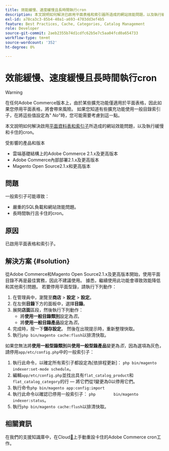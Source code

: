```yaml
---
title: 效能緩慢、速度緩慢且長時間執行cron
description: 本文說明如何解決已啟用平面表格和索引器所造成的網站效能問題，以及執行緩慢和卡住的cron。
exl-id: a78ca3c3-85b4-40a1-a693-4703dd3ef4b5
feature: Best Practices, Cache, Categories, Catalog Management
role: Developer
source-git-commit: 2aeb2355b74d1cdfc62b5e7c5aa04fcd0a654733
workflow-type: tm+mt
source-wordcount: '352'
ht-degree: 0%

---
```


# 效能緩慢、速度緩慢且長時間執行cron

>[!WARNING]
>
>在任何Adobe Commerce版本上，由於某些擴充功能僅適用於平面表格，因此如果您停用平面表格，將會帶來風險。 如果您知道有些擴充功能使用一般目錄索引子，在將這些值設定為&quot; *No*&quot;時，您可能需要考慮到這一點。

本文說明如何解決啟用[平面資料表和索引子](https://experienceleague.adobe.com/zh-hant/docs/commerce-admin/catalog/catalog/catalog-flat)所造成的網站效能問題，以及執行緩慢和卡住的cron。

受影響的產品和版本

* 雲端基礎結構上的Adobe Commerce 2.1.x及更高版本
* Adobe Commerce內部部署2.1.x及更高版本
* Magento Open Source2.1.x和更高版本

## 問題

一般索引子可能導致：

* 嚴重的SQL負載和網站效能問題。
* 長時間執行且卡住的cron。

## 原因

已啟用平面表格和索引子。

## 解決方案 {#solution}

從Adobe Commerce和Magento Open Source2.1.x及更高版本開始，使用平面目錄不再是最佳實務，因此不建議使用。 據悉，繼續使用此功能會導致效能降低和其他索引問題。 若要停用平面型錄，請執行下列動作：

1. 在管理員中，瀏覽至&#x200B;**商店** > **設定** > **設定**。
1. 在左側&#x200B;**目錄**&#x200B;下方的面板中，選擇&#x200B;**目錄**。
1. 展開&#x200B;**店面**&#x200B;區段，然後執行下列動作：
   * 將&#x200B;**使用一般目錄類別**&#x200B;設定為&#x200B;*否*。
   * 將&#x200B;**使用一般目錄產品**&#x200B;設定為&#x200B;*否*。
1. 完成時，按一下&#x200B;**儲存設定**。 然後在出現提示時，重新整理快取。
1. 執行`php bin/magento cache:flush`以排清快取。

如果您無法將&#x200B;**使用一般型錄類別**&#x200B;與&#x200B;**使用一般型錄產品**&#x200B;變更為&#x200B;*否*，因為選項為灰色，請停用`app/etc/config.php`中的一般索引子：

1. 執行此命令，以確定所有索引子都設定為[依排程更新]： `php bin/magento indexer:set-mode schedule`。
1. 編輯`app/etc/config.php`並找出具有`flat_catalog_product`和`flat_catalog_category`的行 — 將它們從1變更為0以停用它們。
1. 執行命令`php bin/magento app:config:import`
1. 執行此命令以確認已停用一般索引子： `php        bin/magento indexer:status`。
1. 執行`php bin/magento cache:flush`以排清快取。

## 相關資訊

在我們的支援知識庫中，在Cloud[&#128279;](/help/how-to/general/reset-stuck-magento-cron-jobs-manually-on-cloud.md)上手動重設卡住的Adobe Commerce cron工作。
